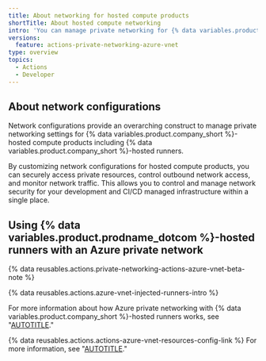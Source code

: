```yaml
---
title: About networking for hosted compute products
shortTitle: About hosted compute networking
intro: 'You can manage private networking for {% data variables.product.company_short %}-hosted products using network configurations.'
versions:
  feature: actions-private-networking-azure-vnet
type: overview
topics:
  - Actions
  - Developer
---
```


## About network configurations

Network configurations provide an overarching construct to manage private networking settings for {% data variables.product.company_short %}-hosted compute products including {% data variables.product.company_short %}-hosted runners.

By customizing network configurations for hosted compute products, you can securely access private resources, control outbound network access, and monitor network traffic. This allows you to control and manage network security for your development and CI/CD managed infrastructure within a single place.

## Using {% data variables.product.prodname_dotcom %}-hosted runners with an Azure private network

{% data reusables.actions.private-networking-actions-azure-vnet-beta-note %}

{% data reusables.actions.azure-vnet-injected-runners-intro %}

For more information about how Azure private networking with {% data variables.product.company_short %}-hosted runners works, see "[AUTOTITLE](/admin/configuration/configuring-private-networking-for-hosted-compute-products/about-using-github-hosted-runners-in-your-azure-virtual-network)."

{% data reusables.actions.actions-azure-vnet-resources-config-link %} For more information, see "[AUTOTITLE](/admin/configuration/configuring-private-networking-for-hosted-compute-products/configuring-private-networking-for-github-hosted-runners)."
